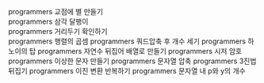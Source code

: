 programmers 교점에 별 만들기   
programmers 삼각 달팽이   
programmers 거리두기 확인하기   
programmers 행렬의 곱셈
programmers 쿼드압축 후 개수 세기
programmers 하노이의 탑
programmers 자연수 뒤집어 배열로 만들기
programmers 시저 암호
programmers 이상한 문자 만들기
programmers 문자열 압축
programmers 3진법 뒤집기
programmers 이진 변환 반복하기
programmers 문자열 내 p와 y의 개수









